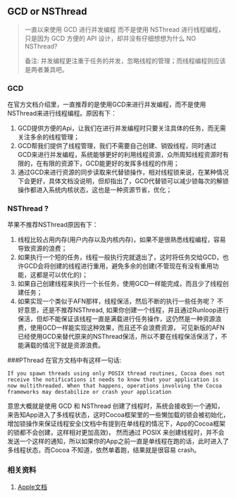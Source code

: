 ## GCD or NSThread

> 一直以来使用 GCD 进行并发编程 而不是使用 NSThread 进行线程编程，只是因为 GCD 方便的 API 设计，却并没有仔细想想为什么 NO NSThread?
> 
> 备注: 并发编程更注重于任务的并发，忽略线程的管理；而线程编程则应该是两者兼具吧。

### GCD
在官方文档介绍里，一直推荐的是使用GCD来进行并发编程，而不是使用NSThread来进行线程编程。原因有下：

1. GCD提供方便的Api，让我们在进行并发编程时只要关注具体的任务，而无需关注多余的线程管理；
2. GCD帮我们提供了线程管理，我们不需要自己创建、销毁线程，同时通过GCD来进行并发编程，系统能够更好的利用线程资源，众所周知线程资源时有限的，在有限的资源下，GCD能更好的发挥多线程的作用；
3. 通过GCD来进行资源的同步读取来代替锁操作，相对线程锁来说，在某种情况下会更好，具体文档没说明，但却指出了，GCD代替锁可以减少锁每次的解锁操作都进入系统内核状态，这也是一种资源节省，优化；


### NSThread ?
苹果不推荐NSThread原因有下：

1. 线程比较占用内存(用户内存以及内核内存)，如果不是很熟悉线程编程，容易导致资源的浪费；
2. 如果执行一个短的任务，线程一般执行完就退出了，这时将任务交给GCD，也许GCD会将创建的线程进行重用，避免多余的创建(不管现在有没有重用功能，这都是可以优化的)；
3. 如果自己创建线程来执行一个长任务，使用GCD一样能完成，而且少了线程创建任务；
4. 如果实现一个类似于AFN那样，线程保活，然后不断的执行一些任务呢？ 不好意思，还是不推荐NSThread, 如果你创建一个线程，并且通过Runloop进行保活，但却不能保证该线程一直是满载进行任务操作，这仍然是一种资源浪费，使用GCD一样能实现这种效果，而且还不会浪费资源， 可见新版的AFN已经使用GCD来替代原来的NSThread保活，所以不要在线程保活保活了，不能满载的情况下就是资源浪费。


###PThread
在官方文档中有这样一句话:
```
If you spawn threads using only POSIX thread routines, Cocoa does not receive the notifications it needs to know that your application is now multithreaded. When that happens, operations involving the Cocoa frameworks may destabilize or crash your application
```
意思大概就是使用 GCD 和 NSThread 创建了线程时，系统会接收到一个通知，来告知App进入了多线程状态，这时Cocoa框架里的一些懒加载的锁会被初始化，增加锁操作来保证线程安全(文档中有提到在单线程的情况下，App的Cocoa框架的锁都不会创建，这样相对更加高效)， 然而通过 POSIX 来创建线程时，并不会发送一个这样的通知，所以如果你的App之前一直是单线程在跑的话，此时进入了多线程状态，而Cocoa 不知道，依然单着跑，结果就是很容易 crash。

### 相关资料

1. [Apple文档](https://developer.apple.com/library/archive/documentation/Cocoa/Conceptual/Multithreading/CreatingThreads/CreatingThreads.html#//apple_ref/doc/uid/10000057i-CH15-SW2)


